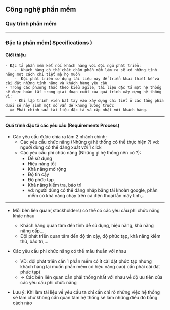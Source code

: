 ## Công nghệ phần mềm

### Quy trình phần mềm
---

### Đặc tả phần mềm( Specifications )
#### Giới thiệu

    - Đặc tả phần mềm kết nối khách hàng với đội ngũ phát triển:
        -  Khách hàng có thể chắc chắn phần mềm làm ra sẽ có những tính năng một cách chi tiết mà họ muốn
        -  Đội phát triển sử dụng tài liệu này để triển khai thiết kế và cài đặt những tính năng và khách hàng yêu cầu
    - Trong các phương thức theo kiểu agile, tài liệu đặc tả một hệ thống sẽ được hoàn tất trong giai đoạn cuối của quá trình xây dựng hệ thống vì:
        - Khi lập trình viên bắt tay vào xây dựng chi tiết ở các tầng phía dưới sẽ nảy sinh một số vấn đề không lường trước
      => Phải chỉnh sửa tài liệu đặc tả và cập nhật với khách hàng.
---

#### Quá trình đặc tả các yêu cầu (Requirements Process)
- Các yêu cầu được chia ra làm 2 nhánh chính:
    - Các yêu cầu chức năng (Những gì hệ thống có thể thực hiện ?)
        vd: người dùng có thể đăng xuất với 1 click
    - Các yêu cầu phi chức năng (Những gì hệ thống nên có ?):
        -  Dễ sử dụng       
        -  Hiệu năng tốt
        -  Khả năng mở rộng
        -  Độ tin cậy
        -  Độ phức tạp
        -  Khả năng kiểm tra, bảo trì
        + vd: người dùng có thể đăng nhập bằng tài khoản google, phần mềm có khả năng chạy trên cả điện thoại lẫn máy tính,..
---
- Mỗi bên liên quan( stackholders) có thể có các yêu cầu phi chức năng khác nhau
    - Khách hàng quan tâm đến tính dễ sử dụng, hiệu năng, khả năng nâng cấp,..
    - Đội phát triển quan tâm đến độ tin cậy, độ phức tạp, khả năng kiểm thử, bảo trì,...

- Các yêu cầu phi chức năng có thể mâu thuẫn với nhau
    - VD: đội phát triển cần 1 phần mềm có ít cài đặt phức tạp nhưng khách hàng lại muốn phần mềm có hiệu năng cao( cần phải cài đặt phức tạp)
    - => Các bên liên quan cần phải thống nhất với nhau về độ ưu tiên của các yêu cầu phi chức năng
- Lưu ý: Khi làm tài liệu về yêu cầu ta chỉ cần chỉ rõ những việc hệ thống sẽ làm chứ không cần quan tâm hệ thống sẽ làm những điều đó bằng cách nào
